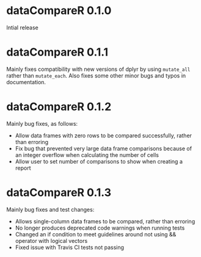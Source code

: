 # dataCompareR 0.1.0

Intial release

# dataCompareR 0.1.1

Mainly fixes compatibility with new versions of dplyr by using `mutate_all` rather than `mutate_each`. Also fixes some other minor bugs and typos in documentation. 

# dataCompareR 0.1.2

Mainly bug fixes, as follows:

- Allow data frames with zero rows to be compared successfully, rather than erroring
- Fix bug that prevented very large data frame comparisons because of an integer overflow when calculating the number of cells
- Allow user to set number of comparisons to show when creating a report

# dataCompareR 0.1.3

Mainly bug fixes and test changes:

- Allows single-column data frames to be compared, rather than erroring
- No longer produces deprecated code warnings when running tests
- Changed an if condition to meet guidelines around not using && operator with logical vectors
- Fixed issue with Travis CI tests not passing
